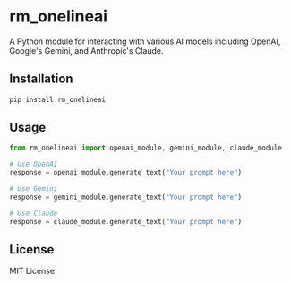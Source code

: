 # rm_onelineai

A Python module for interacting with various AI models including OpenAI, Google's Gemini, and Anthropic's Claude.

## Installation

```bash
pip install rm_onelineai
```

## Usage

```python
from rm_onelineai import openai_module, gemini_module, claude_module

# Use OpenAI
response = openai_module.generate_text("Your prompt here")

# Use Gemini
response = gemini_module.generate_text("Your prompt here")

# Use Claude
response = claude_module.generate_text("Your prompt here")
```

## License

MIT License
